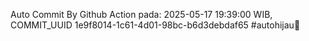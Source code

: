 Auto Commit By Github Action pada: 2025-05-17 19:39:00 WIB, COMMIT_UUID 1e9f8014-1c61-4d01-98bc-b6d3debdaf65 #autohijau🗿
